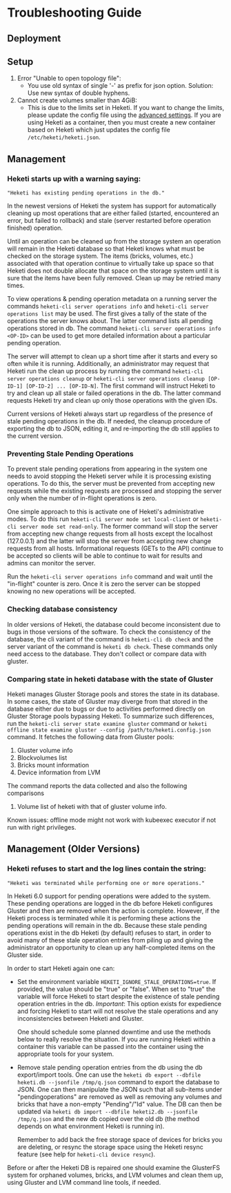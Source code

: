 Troubleshooting Guide
========================================

## Deployment

## Setup

1. Error "Unable to open topology file":
    * You use old syntax of single '-' as prefix for json option. Solution: Use new syntax of double hyphens.
1. Cannot create volumes smaller than 4GiB:
    * This is due to the limits set in Heketi.  If you want to change the limits, please update the config file using the [advanced settings](admin/server.md#advanced-options).  If you are using Heketi as a container, then you must create a new container based on Heketi which just updates the config file `/etc/heketi/heketi.json`.

## Management

### Heketi starts up with a warning saying:

    "Heketi has existing pending operations in the db."

In the newest versions of Heketi the system has support for
automatically cleaning up most operations that are either failed
(started, encountered an error, but failed to rollback) and stale
(server restarted before operation finished) operation.

Until an operation can be cleaned up from the storage system an
operation will remain in the Heketi database so that Heketi knows what
must be checked on the storage system. The items (bricks, volumes, etc.)
associated with that operation continue to virtually take up space so
that Heketi does not double allocate that space on the storage system
until it is sure that the items have been fully removed. Clean up may be
retried many times.

To view operations & pending operation metadata on a running server the
commands `heketi-cli server operations info` and `heketi-cli server
operations list` may be used. The first gives a tally of the state of
the operations the server knows about.  The latter command lists all
pending operations stored in db.  The command `heketi-cli server
operations info <OP-ID>` can be used to get more detailed information
about a particular pending operation.

The server will attempt to clean up a short time after it starts and
every so often while it is running. Additionally, an administrator may
request that Heketi run the clean up process by running the command
`heketi-cli server operations cleanup` or `heketi-cli server operations
cleanup [OP-ID-1] [OP-ID-2] ... [OP-ID-N]`.  The first command will
instruct Heketi to try and clean up all stale or failed operations in
the db. The latter command requests Heketi try and clean up only those
operations with the given IDs.

Current versions of Heketi always start up regardless of the presence of
stale pending operations in the db. If needed, the cleanup procedure of
exporting the db to JSON, editing it, and re-importing the db still
applies to the current version.


### Preventing Stale Pending Operations

To prevent stale pending operations from appearing in the system one
needs to avoid stopping the Heketi server while it is processing
existing operations. To do this, the server must be prevented from
accepting new requests while the existing requests are processed and
stopping the server only when the number of in-flight operations is
zero.

One simple approach to this is activate one of Heketi's administrative
modes.  To do this run `heketi-cli server mode set local-client` or
`heketi-cli server mode set read-only`. The former command will stop the
server from accepting new change requests from all hosts except the
localhost (127.0.0.1) and the latter will stop the server from accepting
new change requests from all hosts.  Informational requests (GETs to the
API) continue to be accepted so clients will be able to continue to wait
for results and admins can monitor the server.

Run the `heketi-cli server operations info` command and wait until the
"in-flight" counter is zero. Once it is zero the server can be stopped
knowing no new operations will be accepted.


### Checking database consistency

In older versions of Heketi, the database could become inconsistent due to bugs
in those versions of the software. To check the consistency of the database, the
cli variant of the command is `heketi-cli db check` and the server variant of
the command is `heketi db check`. These commands only need access to the
database. They don't collect or compare data with gluster.


### Comparing state in heketi database with the state of Gluster

Heketi manages Gluster Storage pools and stores the state in its database. In some cases, the state of Gluster may diverge from that stored in the database either due to bugs or due to activities performed directly on Gluster Storage pools bypassing Heketi. To summarize such differences, run the `heketi-cli server state examine gluster` command or `heketi offline state examine gluster --config /path/to/heketi.config.json` command. It fetches the following data from Gluster pools:
  1. Gluster volume info
  2. Blockvolumes list
  3. Bricks mount information
  4. Device information from LVM

The command reports the data collected and also the following comparisons
  1. Volume list of heketi with that of gluster volume info.

Known issues:
offline mode might not work with kubeexec executor if not run with right privileges.

## Management (Older Versions)

### Heketi refuses to start and the log lines contain the string:

    "Heketi was terminated while performing one or more operations."

In Heketi 6.0 support for pending operations were added to the system.
These pending operations are logged in the db before Heketi
configures Gluster and then are removed when the action is
complete. However, if the Heketi process is terminated while it is
performing these actions the pending operations will remain
in the db. Because these stale pending operations exist in the db
Heketi (by default) refuses to start, in order to avoid many of
these stale operation entries from piling up and giving the
administrator an opportunity to clean up any half-completed
items on the Gluster side.

In order to start Heketi again one can:
* Set the environment variable `HEKETI_IGNORE_STALE_OPERATIONS=true`.
  If provided, the value should be "true" or "false".
  When set to "true" the variable will force Heketi to start despite the
  existence of stale pending operation entries in the db.
  _Important_: This option exists for expedience and forcing Heketi
  to start will not resolve the stale operations and any inconsistencies
  between Heketi and Gluster.

  One should schedule some planned downtime and use the methods
  below to really resolve the situation.
  If you are running Heketi within a container this variable can
  be passed into the container using the appropriate tools for
  your system.
* Remove stale pending operation entries from the db using the db
  export/import tools. One can use the
  `heketi db export --dbfile heketi.db --jsonfile /tmp/q.json`
  command to export the database to JSON. One can then manipulate
  the JSON such that all sub-items under "pendingoperations" are
  removed as well as removing any volumes and bricks that have a non-empty
  "Pending"/"Id" value.
  The DB can then be updated via
  `heketi db import --dbfile heketi2.db --jsonfile /tmp/q.json` and the new
  db copied over the old db (the method depends on what environment
  Heketi is running in).

  Remember to add back the free storage space of devices for bricks you
  are deleting, or resync the storage space using the Heketi resync feature
  (see help for `heketi-cli device resync`).

Before or after the Heketi DB is repaired one should examine
the GlusterFS system for orphaned volumes, bricks, and LVM volumes
and clean them up, using Gluster and LVM command line tools, if needed.

